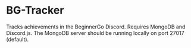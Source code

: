# BG-Tracker
Tracks achievements in the BeginnerGo Discord.
Requires MongoDB and Discord.js.
The MongoDB server should be running locally on port 27017 (default).
